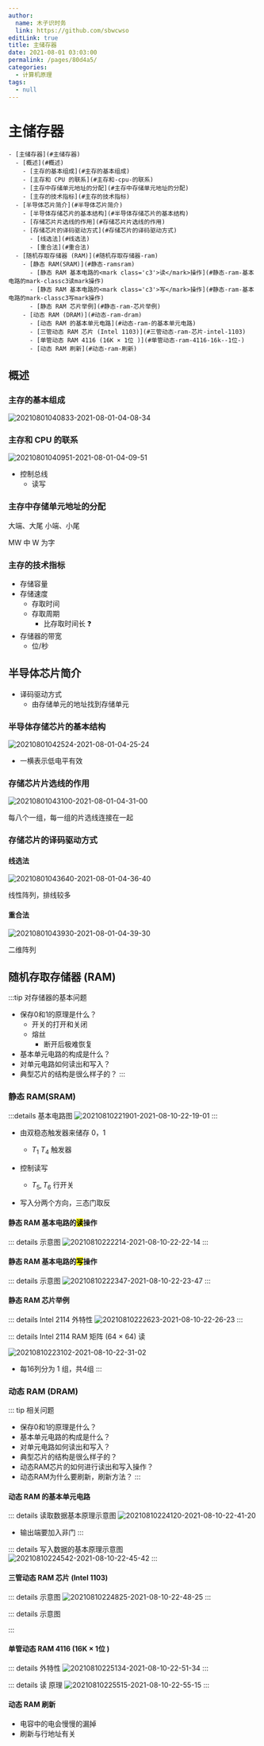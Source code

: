 ```yaml
---
author: 
  name: 木子识时务
  link: https://github.com/sbwcwso
editLink: true
title: 主储存器
date: 2021-08-01 03:03:00
permalink: /pages/80d4a5/
categories: 
  - 计算机原理
tags: 
  - null
---
```


# 主储存器


```markmap
- [主储存器](#主储存器)
  - [概述](#概述)
    - [主存的基本组成](#主存的基本组成)
    - [主存和 CPU 的联系](#主存和-cpu-的联系)
    - [主存中存储单元地址的分配](#主存中存储单元地址的分配)
    - [主存的技术指标](#主存的技术指标)
  - [半导体芯片简介](#半导体芯片简介)
    - [半导体存储芯片的基本结构](#半导体存储芯片的基本结构)
    - [存储芯片片选线的作用](#存储芯片片选线的作用)
    - [存储芯片的译码驱动方式](#存储芯片的译码驱动方式)
      - [线选法](#线选法)
      - [重合法](#重合法)
  - [随机存取存储器 (RAM)](#随机存取存储器-ram)
    - [静态 RAM(SRAM)](#静态-ramsram)
      - [静态 RAM 基本电路的<mark class='c3'>读</mark>操作](#静态-ram-基本电路的mark-classc3读mark操作)
      - [静态 RAM 基本电路的<mark class='c3'>写</mark>操作](#静态-ram-基本电路的mark-classc3写mark操作)
      - [静态 RAM 芯片举例](#静态-ram-芯片举例)
    - [动态 RAM (DRAM)](#动态-ram-dram)
      - [动态 RAM 的基本单元电路](#动态-ram-的基本单元电路)
      - [三管动态 RAM 芯片 (Intel 1103)](#三管动态-ram-芯片-intel-1103)
      - [单管动态 RAM 4116 (16K × 1位 )](#单管动态-ram-4116-16k--1位-)
      - [动态 RAM 刷新](#动态-ram-刷新)
```

## 概述

### 主存的基本组成

![20210801040833-2021-08-01-04-08-34](https://cdn.jsdelivr.net/gh/sbwcwso/PicBed@master/20210801040833-2021-08-01-04-08-34.png)

### 主存和 CPU 的联系

![20210801040951-2021-08-01-04-09-51](https://cdn.jsdelivr.net/gh/sbwcwso/PicBed@master/20210801040951-2021-08-01-04-09-51.png)

* 控制总线
  * 读写

### 主存中存储单元地址的分配

大端、大尾
小端、小尾

MW 中 W 为字

### 主存的技术指标

* 存储容量
* 存储速度
  * 存取时间
  * 存取周期
    * 比存取时间长 ❓
* 存储器的带宽
  * 位/秒

## 半导体芯片简介

* 译码驱动方式
  * 由存储单元的地址找到存储单元

### 半导体存储芯片的基本结构

![20210801042524-2021-08-01-04-25-24](https://cdn.jsdelivr.net/gh/sbwcwso/PicBed@master/20210801042524-2021-08-01-04-25-24.png)

* 一横表示低电平有效

### 存储芯片片选线的作用

![20210801043100-2021-08-01-04-31-00](https://cdn.jsdelivr.net/gh/sbwcwso/PicBed@master/20210801043100-2021-08-01-04-31-00.png)

每八个一组，每一组的片选线连接在一起

### 存储芯片的译码驱动方式

#### 线选法

![20210801043640-2021-08-01-04-36-40](https://cdn.jsdelivr.net/gh/sbwcwso/PicBed@master/20210801043640-2021-08-01-04-36-40.png)

线性阵列，排线较多

#### 重合法

![20210801043930-2021-08-01-04-39-30](https://cdn.jsdelivr.net/gh/sbwcwso/PicBed@master/20210801043930-2021-08-01-04-39-30.png)

二维阵列

## 随机存取存储器 (RAM)

:::tip 对存储器的基本问题
* 保存0和1的原理是什么？
  * 开关的打开和关闭
  * 熔丝
    * 断开后极难恢复
* 基本单元电路的构成是什么？
* 对单元电路如何读出和写入？
* 典型芯片的结构是很么样子的？
:::

### 静态 RAM(SRAM)

:::details 基本电路图
![20210810221901-2021-08-10-22-19-01](https://cdn.jsdelivr.net/gh/sbwcwso/PicBed@master/20210810221901-2021-08-10-22-19-01.png)
:::

* 由双稳态触发器来储存 0，1
  * $T_1 ~ T_4$ 触发器
* 控制读写
  * $T_5, T_6$ 行开关

* 写入分两个方向，三态门取反

#### 静态 RAM 基本电路的<mark class='c3'>读</mark>操作

::: details 示意图
![20210810222214-2021-08-10-22-22-14](https://cdn.jsdelivr.net/gh/sbwcwso/PicBed@master/20210810222214-2021-08-10-22-22-14.png)
:::

#### 静态 RAM 基本电路的<mark class='c3'>写</mark>操作

::: details 示意图
![20210810222347-2021-08-10-22-23-47](https://cdn.jsdelivr.net/gh/sbwcwso/PicBed@master/20210810222347-2021-08-10-22-23-47.png)
:::

#### 静态 RAM 芯片举例

::: details Intel 2114 外特性
![20210810222623-2021-08-10-22-26-23](https://cdn.jsdelivr.net/gh/sbwcwso/PicBed@master/20210810222623-2021-08-10-22-26-23.png)
:::

::: details Intel 2114 RAM 矩阵 (64 × 64) 读

![20210810223102-2021-08-10-22-31-02](https://cdn.jsdelivr.net/gh/sbwcwso/PicBed@master/20210810223102-2021-08-10-22-31-02.png)

* 每16列分为 1 组，共4组
:::

### 动态 RAM (DRAM)

::: tip 相关问题
* 保存0和1的原理是什么？
* 基本单元电路的构成是什么？
* 对单元电路如何读出和写入？
* 典型芯片的结构是很么样子的？
* 动态RAM芯片的如何进行读出和写入操作？
* 动态RAM为什么要刷新，刷新方法？
:::

#### 动态 RAM 的基本单元电路

::: details 读取数据基本原理示意图
![20210810224120-2021-08-10-22-41-20](https://cdn.jsdelivr.net/gh/sbwcwso/PicBed@master/20210810224120-2021-08-10-22-41-20.png)

* 输出端要加入非门
:::

::: details 写入数据的基本原理示意图
![20210810224542-2021-08-10-22-45-42](https://cdn.jsdelivr.net/gh/sbwcwso/PicBed@master/20210810224542-2021-08-10-22-45-42.png)
:::

#### 三管动态 RAM 芯片 (Intel 1103)

::: details 示意图
![20210810224825-2021-08-10-22-48-25](https://cdn.jsdelivr.net/gh/sbwcwso/PicBed@master/20210810224825-2021-08-10-22-48-25.png)
:::


::: details 示意图

:::

#### 单管动态 RAM 4116 (16K × 1位 )

::: details 外特性
![20210810225134-2021-08-10-22-51-34](https://cdn.jsdelivr.net/gh/sbwcwso/PicBed@master/20210810225134-2021-08-10-22-51-34.png)
:::

::: details 读 原理
![20210810225515-2021-08-10-22-55-15](https://cdn.jsdelivr.net/gh/sbwcwso/PicBed@master/20210810225515-2021-08-10-22-55-15.png)
:::

#### 动态 RAM 刷新

* 电容中的电会慢慢的漏掉
* 刷新与行地址有关


